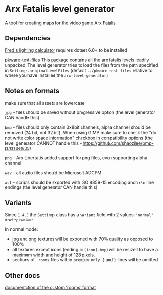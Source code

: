 # Arx Fatalis level generator

A tool for creating maps for the video game [Arx Fatalis](https://en.wikipedia.org/wiki/Arx_Fatalis)

## Dependencies

[Fred's lighting calculator](https://github.com/fredlllll/ArxLibertatisLightingCalculator)
requires dotnet 6.0+ to be installed

[pkware-test-files](https://github.com/arx-tools/pkware-test-files)
This package contains all the arx fatalis levels readily unpacked. The level generator tries to load the
files from the path specified in `Settings.originalLevelFiles` (default `../pkware-test-files`
relative to where you have installed the `arx-level-generator`)

## Notes on formats

make sure that all assets are lowercase

`jpg` - files should be saved without progressive option (the level generator CAN handle this)

`bmp` - files should only contain 3x8bit channels, alpha channel should be removed (24 bit, not
32 bit). When using GIMP make sure to check the "do not write color space information" checkbox in
compatibility options (the level generator CANNOT handle this - https://github.com/shaozilee/bmp-js/issues/39)

`png` - Arx Libertatis added support for png files, even supporting alpha channel

`wav` - all audio files should be Microsoft ADCPM

`asl` - scripts should be exported with ISO 8859-15 encoding and `\r\n` line endings (the level
generator CAN handle this)

## Variants

Since `1.4.0` the `Settings` class has a `variant` field with 2 values: `"normal"` and `"premium"`.

In normal mode:

- jpg and png textures will be exported with 70% quality as opposed to 100%
- all textures except icons (ending in `[icon].bmp`) will be resized to have a maximum width and height of 128 pixels.
- sections of `.rooms` files within `premium only {` and `}` lines will be omitted

## Other docs

[documentation of the custom 'rooms' format](docs/rooms.md)
